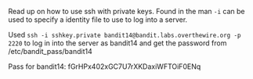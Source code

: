 Read up on how to use ssh with private keys. Found in the man ```-i``` can be used to specify a identity file to use to log into a server.


Used ```ssh -i sshkey.private bandit14@bandit.labs.overthewire.org -p 2220``` to log in into the server as bandit14 and get the password from /etc/bandit_pass/bandit14


Pass for bandit14: fGrHPx402xGC7U7rXKDaxiWFTOiF0ENq
